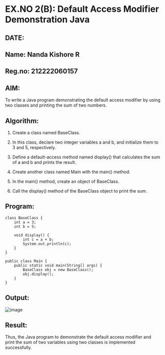 # EX.NO 2(B): Default Access Modifier Demonstration Java

## DATE:
## Name: Nanda Kishore R
## Reg.no: 212222060157

## AIM:
To write a Java program demonstrating the default access modifier by using two classes and printing the sum of two numbers.

## Algorithm:

1. Create a class named BaseClass.

2. In this class, declare two integer variables a and b, and initialize them to 3 and 5, respectively.

3. Define a default-access method named display() that calculates the sum of a and b and prints the result.

4. Create another class named Main with the main() method.

5. In the main() method, create an object of BaseClass.

6. Call the display() method of the BaseClass object to print the sum.

## Program:

```
class BaseClass {
    int a = 3;
    int b = 5;

    void display() {
        int c = a + b;
        System.out.println(c);
    }
}

public class Main {
    public static void main(String[] args) {
        BaseClass obj = new BaseClass();
        obj.display();
    }
}

```

## Output:
![image](https://github.com/user-attachments/assets/629ab97a-7d0e-4686-95c8-2f9d36e9fc0e)


## Result:
Thus, the Java program to demonstrate the default access modifier and print the sum of two variables using two classes is implemented successfully.
